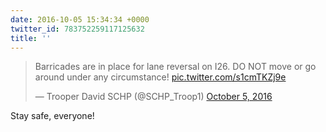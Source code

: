 ```yaml
---
date: 2016-10-05 15:34:34 +0000
twitter_id: 783752259117125632
title: ''
---
```


<blockquote class="twitter-tweet"><p lang="en" dir="ltr">Barricades are in place for lane reversal on I26. DO NOT move or go around under any circumstance! <a href="https://t.co/s1cmTKZj9e">pic.twitter.com/s1cmTKZj9e</a></p>&mdash; Trooper David SCHP (@SCHP_Troop1) <a href="https://twitter.com/SCHP_Troop1/status/783731580313464833?ref_src=twsrc%5Etfw">October 5, 2016</a></blockquote>
<script async src="https://platform.twitter.com/widgets.js" charset="utf-8"></script>

Stay safe, everyone!
